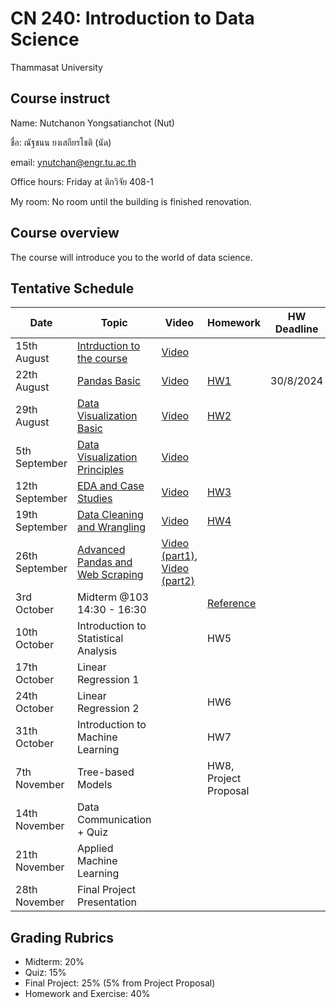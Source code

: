 # CN 240: Introduction to Data Science
Thammasat University 

## Course instruct

Name: Nutchanon Yongsatianchot (Nut)

ชื่อ: ณัฐชนน ยงเสถียรโชติ (นัด)

email: ynutchan@engr.tu.ac.th

Office hours: Friday at ติกวิจัย 408-1

My room: No room until the building is finished renovation.

## Course overview 
The course will introduce you to the world of data science.

## Tentative Schedule

| Date  |   Topic    | Video | Homework | HW Deadline |
| ----- | ---------  | ------| -------- | ----------- |
| 15th August |  [Intrduction to the course](https://docs.google.com/presentation/d/15hXHChdy4Gy9qmLRnrUj2cyhyaWmN-6nqQQZQ_bYjRQ/edit?usp=sharing) | [Video](https://tuipied-my.sharepoint.com/:v:/g/personal/nutchany_tu_ac_th/EQ8H4WCH-ttIqHBOPPXnJEkBH1omxrCilEVJyKaprUdZTw?nav=eyJyZWZlcnJhbEluZm8iOnsicmVmZXJyYWxBcHAiOiJTdHJlYW1XZWJBcHAiLCJyZWZlcnJhbFZpZXciOiJTaGFyZURpYWxvZy1MaW5rIiwicmVmZXJyYWxBcHBQbGF0Zm9ybSI6IldlYiIsInJlZmVycmFsTW9kZSI6InZpZXcifX0%3D&e=m06yGd)              |       |              |  
| 22th August |  [Pandas Basic](https://colab.research.google.com/github/yongsa-nut/TU_CN240_DataScience_671/blob/main/Pandas_Basic.ipynb)       |  [Video](https://tuipied-my.sharepoint.com/:v:/g/personal/nutchany_tu_ac_th/EbuqMNDQosZGguN-3_fggLABb7gXF9nR61U66itHGKkM6A?nav=eyJyZWZlcnJhbEluZm8iOnsicmVmZXJyYWxBcHAiOiJTdHJlYW1XZWJBcHAiLCJyZWZlcnJhbFZpZXciOiJTaGFyZURpYWxvZy1MaW5rIiwicmVmZXJyYWxBcHBQbGF0Zm9ybSI6IldlYiIsInJlZmVycmFsTW9kZSI6InZpZXcifX0%3D&e=acS4XE)                   |  [HW1](https://colab.research.google.com/github/yongsa-nut/TU_CN240_DataScience_671/blob/main/HW1.ipynb)        | 30/8/2024   |
| 29th August |  [Data Visualization Basic](https://colab.research.google.com/github/yongsa-nut/TU_CN240_DataScience_671/blob/main/Visualization_Basic.ipynb)  | [Video](https://tuipied-my.sharepoint.com/:v:/g/personal/nutchany_tu_ac_th/EcjV45xplxZDnbPYZtCsES8Buy11qy7OgY4ROd0-zJtLhg?e=MYdpU7&nav=eyJyZWZlcnJhbEluZm8iOnsicmVmZXJyYWxBcHAiOiJTdHJlYW1XZWJBcHAiLCJyZWZlcnJhbFZpZXciOiJTaGFyZURpYWxvZy1MaW5rIiwicmVmZXJyYWxBcHBQbGF0Zm9ybSI6IldlYiIsInJlZmVycmFsTW9kZSI6InZpZXcifX0%3D)     |  [HW2](https://colab.research.google.com/github/yongsa-nut/TU_CN240_DataScience_671/blob/main/HW2_Visualization_Basic.ipynb)      |        |      
| 5th September  | [Data Visualization Principles](https://docs.google.com/presentation/d/10wyJWXZ1OCpDqDL045LXrcC5tVAz5OoXC_yxYs2B4Ow/edit?usp=sharing) | [Video](https://tuipied-my.sharepoint.com/:v:/g/personal/nutchany_tu_ac_th/EeukhFcaEApOvXtiIS8m4u8BdvUwdude3jH63kfU-FXehQ?nav=eyJyZWZlcnJhbEluZm8iOnsicmVmZXJyYWxBcHAiOiJTdHJlYW1XZWJBcHAiLCJyZWZlcnJhbFZpZXciOiJTaGFyZURpYWxvZy1MaW5rIiwicmVmZXJyYWxBcHBQbGF0Zm9ybSI6IldlYiIsInJlZmVycmFsTW9kZSI6InZpZXcifX0%3D&e=Jy4Wvf)    |       |            |
| 12th September | [EDA and Case Studies](https://colab.research.google.com/github/yongsa-nut/TU_CN240_DataScience_671/blob/main/CN240_Lecture_5.ipynb)  | [Video](https://tuipied-my.sharepoint.com/:v:/g/personal/nutchany_tu_ac_th/EVOXnIxGtZVPl_-8TXUL4VkBDiCeTdNRNSTapiNg2dyOKQ?nav=eyJyZWZlcnJhbEluZm8iOnsicmVmZXJyYWxBcHAiOiJTdHJlYW1XZWJBcHAiLCJyZWZlcnJhbFZpZXciOiJTaGFyZURpYWxvZy1MaW5rIiwicmVmZXJyYWxBcHBQbGF0Zm9ybSI6IldlYiIsInJlZmVycmFsTW9kZSI6InZpZXcifX0%3D&e=DjKDCO)     |  [HW3](https://colab.research.google.com/github/yongsa-nut/TU_CN240_DataScience_671/blob/main/HW3.ipynb)    |        |
| 19th September | [Data Cleaning and Wrangling](https://colab.research.google.com/github/yongsa-nut/TU_CN240_DataScience_671/blob/main/CN240_Lecture_6.ipynb)   | [Video](https://tuipied-my.sharepoint.com/:v:/g/personal/nutchany_tu_ac_th/Ea1mqD9uVS9Eh0PW8HngayQBUydwDkgm0RpO774rzBUGxQ?nav=eyJyZWZlcnJhbEluZm8iOnsicmVmZXJyYWxBcHAiOiJTdHJlYW1XZWJBcHAiLCJyZWZlcnJhbFZpZXciOiJTaGFyZURpYWxvZy1MaW5rIiwicmVmZXJyYWxBcHBQbGF0Zm9ybSI6IldlYiIsInJlZmVycmFsTW9kZSI6InZpZXcifX0%3D&e=FkvQtO)       |   [HW4](https://colab.research.google.com/github/yongsa-nut/TU_CN240_DataScience_671/blob/main/HW4.ipynb)       |           |
| 26th September | [Advanced Pandas and Web Scraping](https://colab.research.google.com/github/yongsa-nut/TU_CN240_DataScience_671/blob/main/Lecture_7_Advance_Pandas_and_Web_Scraping.ipynb)      | [Video (part1)](https://www.youtube.com/watch?v=kOe-balxKDc), <br> [Video (part2)](https://tuipied-my.sharepoint.com/:v:/g/personal/nutchany_tu_ac_th/EVrJ6JW6fXZMjfephxgUgVMBI4N3166-vkh32K2mNXaIDw?e=WPOFSL&nav=eyJyZWZlcnJhbEluZm8iOnsicmVmZXJyYWxBcHAiOiJTdHJlYW1XZWJBcHAiLCJyZWZlcnJhbFZpZXciOiJTaGFyZURpYWxvZy1MaW5rIiwicmVmZXJyYWxBcHBQbGF0Zm9ybSI6IldlYiIsInJlZmVycmFsTW9kZSI6InZpZXcifX0%3D)   |       |    |
| 3rd October  |  Midterm @103 14:30 - 16:30                           |     | [Reference](https://github.com/yongsa-nut/TU_CN240_DataScience_671/blob/main/Reference%20sheet.pdf)         |                        |
| 10th October | Introduction to Statistical Analysis |      | HW5       |             |
| 17th October | Linear Regression 1                |     |         |           |
| 24th October | Linear Regression 2                 |     | HW6        |             |
| 31th October | Introduction to Machine Learning    |     | HW7        |            |
| 7th November | Tree-based Models                   |     | HW8, Project Proposal  |          |
| 14th November | Data Communication + Quiz          |     |           |           |
| 21th November | Applied Machine Learning           |     |         |          |
| 28th November | Final Project Presentation         |     |         |            |


## Grading Rubrics
- Midterm: 20%
- Quiz: 15%
- Final Project: 25% (5% from Project Proposal)
- Homework and Exercise: 40%

